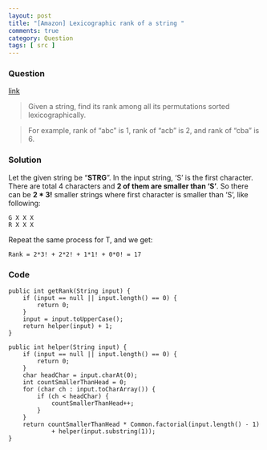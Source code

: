 ```yaml
---
layout: post
title: "[Amazon] Lexicographic rank of a string "
comments: true
category: Question
tags: [ src ]
---
```


### Question

[link](http://www.geeksforgeeks.org/lexicographic-rank-of-a-string/)

> Given a string, find its rank among all its permutations sorted lexicographically. 

> For example, rank of “abc” is 1, rank of “acb” is 2, and rank of “cba” is 6.

### Solution

Let the given string be “__STRG__”. In the input string, ‘S’ is the first character. There are total 4 characters and __2 of them are smaller than ‘S’__. So there can be __2 * 3!__ smaller strings where first character is smaller than ‘S’, like following: 

    G X X X
    R X X X

Repeat the same process for T, and we get: 

    Rank = 2*3! + 2*2! + 1*1! + 0*0! = 17

### Code 

	public int getRank(String input) {
		if (input == null || input.length() == 0) {
			return 0;
		}
		input = input.toUpperCase();
		return helper(input) + 1;
	}

	public int helper(String input) {
		if (input == null || input.length() == 0) {
			return 0;
		}
		char headChar = input.charAt(0);
		int countSmallerThanHead = 0;
		for (char ch : input.toCharArray()) {
			if (ch < headChar) {
				countSmallerThanHead++;
			}
		}
		return countSmallerThanHead * Common.factorial(input.length() - 1)
				+ helper(input.substring(1));
	}
